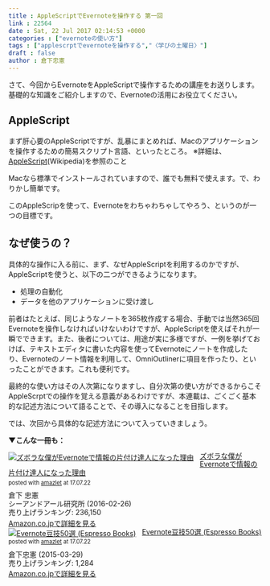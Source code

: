 ```yaml
---
title : AppleScriptでEvernoteを操作する 第一回
link : 22564
date : Sat, 22 Jul 2017 02:14:53 +0000
categories : ["evernoteの使い方"]
tags : ["applescrptでevernoteを操作する","〈学びの土曜日〉"]
draft : false
author : 倉下忠憲
---
```


さて、今回からEvernoteをAppleScriptで操作するための講座をお送りします。基礎的な知識をご紹介しますので、Evernoteの活用にお役立てください。

<h2>AppleScript</h2>

まず肝心要のAppleScriptですが、乱暴にまとめれば、Macのアプリケーションを操作するための簡易スクリプト言語、といったところ。
※詳細は、<a href="https://ja.wikipedia.org/wiki/AppleScript">AppleScript</a>(Wikipedia)を参照のこと

Macなら標準でインストールされていますので、誰でも無料で使えます。で、わりかし簡単です。

このAppleScripを使って、Evernoteをわちゃわちゃしてやろう、というのが一つの目標です。

<h2>なぜ使うの？</h2>

具体的な操作に入る前に、まず、なぜAppleScriptを利用するのかですが、AppleScriptを使うと、以下の二つができるようになります。

<ul>
<li>処理の自動化</li>
<li>データを他のアプリケーションに受け渡し</li>
</ul>

前者はたとえば、同じようなノートを365枚作成する場合、手動では当然365回Evernoteを操作しなければいけないわけですが、AppleScriptを使えばそれが一瞬でできます。また、後者については、用途が実に多様ですが、一例を挙げておけば、テキストエディタに書いた内容を使ってEvernoteにノートを作成したり、Evernoteのノート情報を利用して、OmniOutlinerに項目を作ったり、といったことができます。これも便利です。

最終的な使い方はその人次第になりますし、自分次第の使い方ができるからこそAppleScrptでの操作を覚える意義があるわけですが、本連載は、ごくごく基本的な記述方法について語ることで、その導入になることを目指します。

では、次回から具体的な記述方法について入っていきましょう。

<strong>▼こんな一冊も：</strong>

<div class="amazlet-box" style="margin-bottom:0px;"><div class="amazlet-image" style="float:left;margin:0px 12px 1px 0px;"><a href="http://www.amazon.co.jp/exec/obidos/ASIN/4863541953/rashita1000-22/ref=nosim/" name="amazletlink" target="_blank"><img src="https://images-fe.ssl-images-amazon.com/images/I/515rWUhPqbL._SL160_.jpg" alt="ズボラな僕がEvernoteで情報の片付け達人になった理由" style="border: none;" /></a></div><div class="amazlet-info" style="line-height:120%; margin-bottom: 10px"><div class="amazlet-name" style="margin-bottom:10px;line-height:120%"><a href="http://www.amazon.co.jp/exec/obidos/ASIN/4863541953/rashita1000-22/ref=nosim/" name="amazletlink" target="_blank">ズボラな僕がEvernoteで情報の片付け達人になった理由</a><div class="amazlet-powered-date" style="font-size:80%;margin-top:5px;line-height:120%">posted with <a href="http://www.amazlet.com/" title="amazlet" target="_blank">amazlet</a> at 17.07.22</div></div><div class="amazlet-detail">倉下 忠憲 <br />シーアンドアール研究所 (2016-02-26)<br />売り上げランキング: 236,150<br /></div><div class="amazlet-sub-info" style="float: left;"><div class="amazlet-link" style="margin-top: 5px"><a href="http://www.amazon.co.jp/exec/obidos/ASIN/4863541953/rashita1000-22/ref=nosim/" name="amazletlink" target="_blank">Amazon.co.jpで詳細を見る</a></div></div></div><div class="amazlet-footer" style="clear: left"></div></div>

<div class="amazlet-box" style="margin-bottom:0px;"><div class="amazlet-image" style="float:left;margin:0px 12px 1px 0px;"><a href="http://www.amazon.co.jp/exec/obidos/ASIN/B00VEEJ9XU/rashita1000-22/ref=nosim/" name="amazletlink" target="_blank"><img src="https://images-fe.ssl-images-amazon.com/images/I/41oyLdAhfmL._SL160_.jpg" alt="Evernote豆技50選 (Espresso Books)" style="border: none;" /></a></div><div class="amazlet-info" style="line-height:120%; margin-bottom: 10px"><div class="amazlet-name" style="margin-bottom:10px;line-height:120%"><a href="http://www.amazon.co.jp/exec/obidos/ASIN/B00VEEJ9XU/rashita1000-22/ref=nosim/" name="amazletlink" target="_blank">Evernote豆技50選 (Espresso Books)</a><div class="amazlet-powered-date" style="font-size:80%;margin-top:5px;line-height:120%">posted with <a href="http://www.amazlet.com/" title="amazlet" target="_blank">amazlet</a> at 17.07.22</div></div><div class="amazlet-detail">倉下忠憲 (2015-03-29)<br />売り上げランキング: 1,284<br /></div><div class="amazlet-sub-info" style="float: left;"><div class="amazlet-link" style="margin-top: 5px"><a href="http://www.amazon.co.jp/exec/obidos/ASIN/B00VEEJ9XU/rashita1000-22/ref=nosim/" name="amazletlink" target="_blank">Amazon.co.jpで詳細を見る</a></div></div></div><div class="amazlet-footer" style="clear: left"></div></div>
